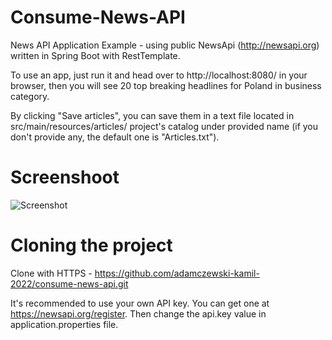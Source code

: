 # Consume-News-API
News API Application Example - using public NewsApi (http://newsapi.org) written in Spring Boot with RestTemplate.

To use an app, just run it and head over to http://localhost:8080/ in your browser, then you will see 20 top breaking headlines for Poland in business category. 

By clicking "Save articles", you can save them in a text file located in src/main/resources/articles/ project's catalog under provided name (if you don't provide any, the default one is "Articles.txt").

# Screenshoot
![Screenshot](https://user-images.githubusercontent.com/99367115/153300637-3531239a-7442-4382-b297-2f7bbc3d51b3.png)

# Cloning the project
Clone with HTTPS - https://github.com/adamczewski-kamil-2022/consume-news-api.git

It's recommended to use your own API key. You can get one at https://newsapi.org/register. Then change the api.key value in application.properties file.







